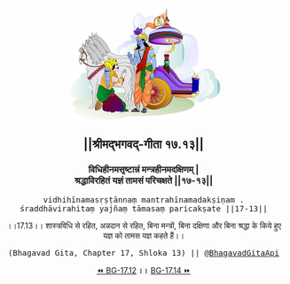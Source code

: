 <center><img src="../../asset/BG.png" alt="#API #bhagavadgitaapi #slok #nodejs #js #api #gitaapi #krishna #hinduism #vedic #ISKCON #shreemadbhagavadgita #technology"/>
<h2>||श्रीमद्‍भगवद्‍-गीता १७.१३||</h2>
<h3>विधिहीनमसृष्टान्नं मन्त्रहीनमदक्षिणम् |<br/>श्रद्धाविरहितं यज्ञं तामसं परिचक्षते ||१७-१३||</h3>
<pre>vidhihīnamasṛṣṭānnaṃ mantrahīnamadakṣiṇam .<br/>śraddhāvirahitaṃ yajñaṃ tāmasaṃ paricakṣate ||17-13||</pre>
<p>।।17.13।। शास्त्रविधि से रहित, अन्नदान से रहित, बिना मन्त्रों, बिना दक्षिणा और बिना श्रद्धा के किये हुए यज्ञ को तामस यज्ञ कहते हैं।।</p>
<pre>(Bhagavad Gita, Chapter 17, Shloka 13) || <a href="https://twitter.com/bhagavadgitaapi">@BhagavadGitaApi</a></pre><a href="../../17/12">⏪  BG-17.12</a><b>        ।।        </b><a href="../../17/14">BG-17.14  ⏩</a></center>